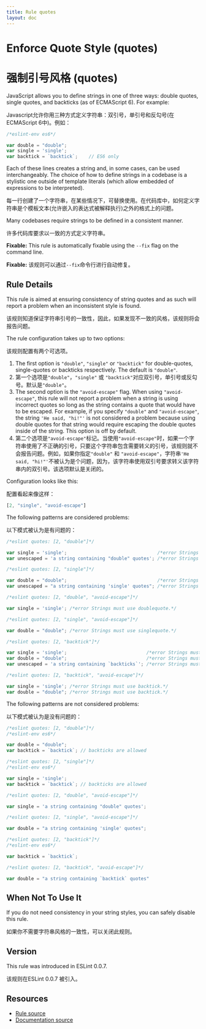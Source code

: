 ```yaml
---
title: Rule quotes
layout: doc
---
```

<!-- Note: No pull requests accepted for this file. See README.md in the root directory for details. -->
# Enforce Quote Style (quotes)

# 强制引号风格 (quotes)

JavaScript allows you to define strings in one of three ways: double quotes, single quotes, and backticks (as of ECMAScript 6). For example:

Javascript允许你用三种方式定义字符串：双引号，单引号和反勾号(在ECMAScript 6中)。例如：

```js
/*eslint-env es6*/

var double = "double";
var single = 'single';
var backtick = `backtick`;    // ES6 only
```

Each of these lines creates a string and, in some cases, can be used interchangeably. The choice of how to define strings in a codebase is a stylistic one outside of template literals (which allow embedded of expressions to be interpreted).

每一行创建了一个字符串，在某些情况下，可替换使用。在代码库中，如何定义字符串是个模板文本(允许嵌入的表达式被解释执行)之外的格式上的问题。

Many codebases require strings to be defined in a consistent manner.

许多代码库要求以一致的方式定义字符串。

**Fixable:** This rule is automatically fixable using the `--fix` flag on the command line.

**Fixable:** 该规则可以通过`--fix`命令行进行自动修复。

## Rule Details

This rule is aimed at ensuring consistency of string quotes and as such will report a problem when an inconsistent style is found.

该规则知道保证字符串引号的一致性，因此，如果发现不一致的风格，该规则将会报告问题。

The rule configuration takes up to two options:

该规则配置有两个可选项。

1. The first option is `"double"`, `"single"` or `"backtick"` for double-quotes, single-quotes or backticks respectively. The default is `"double"`.
1. 第一个选项是`"double"`，`"single"` 或 `"backtick"`对应双引号，单引号或反勾号。默认是`"double"`。
2. The second option is the `"avoid-escape"` flag. When using `"avoid-escape"`, this rule will not report a problem when a string is using incorrect quotes so long as the string contains a quote that would have to be escaped. For example, if you specify `"double"` and `"avoid-escape"`, the string `'He said, "hi!"'` is not considered a problem because using double quotes for that string would require escaping the double quotes inside of the string. This option is off by default.
2. 第二个选项是`"avoid-escape"`标记。当使用`"avoid-escape"`时，如果一个字符串使用了不正确的引号，只要这个字符串包含需要转义的引号，该规则就不会报告问题。例如，如果你指定`"double"` 和 `"avoid-escape"`，字符串`'He said, "hi!"'`不被认为是个问题，因为，该字符串使用双引号要求转义该字符串内的双引号。该选项默认是关闭的。

Configuration looks like this:

配置看起来像这样：

```js
[2, "single", "avoid-escape"]
```

The following patterns are considered problems:

以下模式被认为是有问题的：

```js
/*eslint quotes: [2, "double"]*/

var single = 'single';                                 /*error Strings must use doublequote.*/
var unescaped = 'a string containing "double" quotes'; /*error Strings must use doublequote.*/
```

```js
/*eslint quotes: [2, "single"]*/

var double = "double";                                 /*error Strings must use singlequote.*/
var unescaped = "a string containing 'single' quotes"; /*error Strings must use singlequote.*/
```

```js
/*eslint quotes: [2, "double", "avoid-escape"]*/

var single = 'single'; /*error Strings must use doublequote.*/
```

```js
/*eslint quotes: [2, "single", "avoid-escape"]*/

var double = "double"; /*error Strings must use singlequote.*/
```

```js
/*eslint quotes: [2, "backtick"]*/

var single = 'single';                             /*error Strings must use backtick.*/
var double = "double";                             /*error Strings must use backtick.*/
var unescaped = 'a string containing `backticks`'; /*error Strings must use backtick.*/
```

```js
/*eslint quotes: [2, "backtick", "avoid-escape"]*/

var single = 'single'; /*error Strings must use backtick.*/
var double = "double"; /*error Strings must use backtick.*/
```

The following patterns are not considered problems:

以下模式被认为是没有问题的：

```js
/*eslint quotes: [2, "double"]*/
/*eslint-env es6*/

var double = "double";
var backtick = `backtick`; // backticks are allowed
```

```js
/*eslint quotes: [2, "single"]*/
/*eslint-env es6*/

var single = 'single';
var backtick = `backtick`; // backticks are allowed
```

```js
/*eslint quotes: [2, "double", "avoid-escape"]*/

var single = 'a string containing "double" quotes';
```

```js
/*eslint quotes: [2, "single", "avoid-escape"]*/

var double = "a string containing 'single' quotes";
```

```js
/*eslint quotes: [2, "backtick"]*/
/*eslint-env es6*/

var backtick = `backtick`;
```

```js
/*eslint quotes: [2, "backtick", "avoid-escape"]*/

var double = "a string containing `backtick` quotes"
```

## When Not To Use It

If you do not need consistency in your string styles, you can safely disable this rule.

如果你不需要字符串风格的一致性，可以关闭此规则。

## Version

This rule was introduced in ESLint 0.0.7.

该规则在ESLint 0.0.7 被引入。

## Resources

* [Rule source](https://github.com/eslint/eslint/tree/master/lib/rules/quotes.js)
* [Documentation source](https://github.com/eslint/eslint/tree/master/docs/rules/quotes.md)
